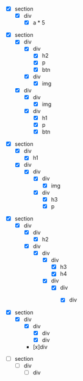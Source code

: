 
- [x] section
    -[x] div
      - [x] a * 5

<!-- section 2 -->
- [x] section
    - [x] div
        - [x] div
            - [x] h2
            - [x] p
            - [x] btn
        - [x] div
            - [x] img
    - [x] div
      - [x] div
        - [x] img
      - [x] div
        - [x] h1
        - [x] p
        - [x] btn

<!-- section 3 -->
- [x] section
    - [x] div
        - [x] h1
    - [x] div
        - [x] div
            -[x] div
                -[x] img
            - [x] div
                - [x] h3
                - [x] p

<!-- section 4 -->
- [x] section
    - [x] div
      - [x] div
        - [x] h2
      - [x] div 
          -[x] div
             - [x] div
                - [x] h3
                - [x] h4
             - [x] div
                - [x] div
                    -[x] div


<!-- section 5 -->
- [x] section
    -[x] div
        -[x] div
            - [x] div
            - [x] div
        - [x]div  


<!-- section 6 -->
- [ ] section
    - [ ] div
        - [ ] div